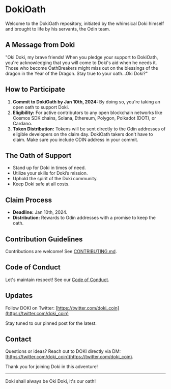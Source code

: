 ﻿# DokiOath

Welcome to the DokiOath repository, initiated by the whimsical Doki himself and brought to life by his servants, the Odin team.

## A Message from Doki

"Oki Doki, my brave friends! When you pledge your support to DokiOath, you're acknowledging that you will come to Doki's aid when he needs it. Those who become OathBreakers might miss out on the blessings of the dragon in the Year of the Dragon. Stay true to your oath...Oki Doki?"

## How to Participate

1. **Commit to DokiOath by Jan 10th, 2024:** By doing so, you're taking an open oath to support Doki.
2. **Eligibility:** For active contributors to any open blockchain networks like Cosmos SDK chains, Solana, Ethereum, Polygon, Polkadot (DOT), or Cardano.
3. **Token Distribution:** Tokens will be sent directly to the Odin addresses of eligible developers on the claim day. DokiOath takers don't have to claim. Make sure you include ODIN address in your commit.

## The Oath of Support

- Stand up for Doki in times of need.
- Utilize your skills for Doki’s mission.
- Uphold the spirit of the Doki community.
- Keep Doki safe at all costs.

## Claim Process

- **Deadline:** Jan 10th, 2024.
- **Distribution:** Rewards to Odin addresses with a promise to keep the oath.

## Contribution Guidelines

Contributions are welcome! See [CONTRIBUTING.md](/CONTRIBUTING.md).

## Code of Conduct

Let's maintain respect! See our [Code of Conduct](/CODE_OF_CONDUCT.md).

## Updates

Follow DOKI on Twitter: [https://twitter.com/doki_coin](https://twitter.com/doki_coin)

Stay tuned to our pinned post for the latest.

## Contact

Questions or ideas? Reach out to DOKI directly via DM: [https://twitter.com/doki_coin](https://twitter.com/doki_coin).

Thank you for joining Doki in this adventure!

---

Doki shall always be Oki Doki, it's our oath!
